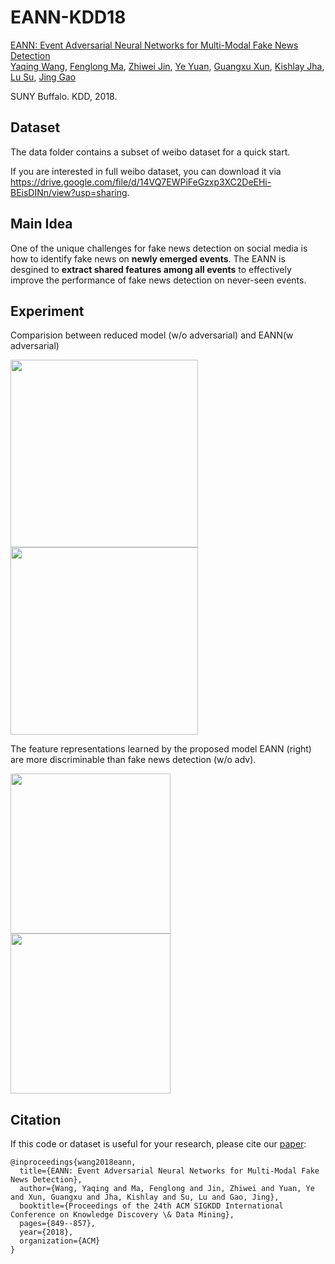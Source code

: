 # EANN-KDD18


[EANN: Event Adversarial Neural Networks for Multi-Modal Fake News Detection](https://dl.acm.org/citation.cfm?id=3219819.3219903)  
 [Yaqing Wang](http://www.acsu.buffalo.edu/~yaqingwa/),
 [Fenglong Ma](http://personal.psu.edu/ffm5105/), 
 [Zhiwei Jin](https://scholar.google.com/citations?user=iv22mK4AAAAJ&hl=zh-CN), 
 [Ye Yuan](https://scholar.google.com/citations?user=97ZPgN4AAAAJ&hl=en&authuser=1), 
 [Guangxu Xun](https://scholar.google.com/citations?user=HhyfdQYAAAAJ&hl=en),
 [Kishlay Jha](http://people.virginia.edu/~kj6ww/),
  [Lu Su](https://cse.buffalo.edu/~lusu/),
 [Jing Gao](https://cse.buffalo.edu/~jing/)
 
 SUNY Buffalo. KDD, 2018.
 
 ## Dataset
 The data folder contains a subset of weibo dataset for a quick start. 
 
 If you are interested in full weibo dataset, you can download it via https://drive.google.com/file/d/14VQ7EWPiFeGzxp3XC2DeEHi-BEisDINn/view?usp=sharing.
 
 ## Main Idea
One of the unique challenges for fake news detection on social media is how to identify fake news on  **newly emerged events**. The EANN is desgined to  __extract shared features among all events__ to effectively improve the performance of fake news detection on never-seen events.


## Experiment
Comparision between reduced model (w/o adversarial) and EANN(w adversarial)

<img src="https://github.com/yaqingwang/EANN-KDD18/blob/master/Fig/Accuracy.png" width="300">  <img src="https://github.com/yaqingwang/EANN-KDD18/blob/master/Fig/F1.png" width="300">

The feature representations learned by the proposed model EANN (right) are more discriminable than fake news detection (w/o adv).

<img src="https://github.com/yaqingwang/EANN-KDD18/blob/master/Fig/baseline_tsne.png" width="256">  <img src="https://github.com/yaqingwang/EANN-KDD18/blob/master/Fig/model_tsne.png" width="256">
 
 

 ## Citation
If this code or dataset is useful for your research, please cite our [paper](https://dl.acm.org/citation.cfm?id=3219819.3219903):

```
@inproceedings{wang2018eann,
  title={EANN: Event Adversarial Neural Networks for Multi-Modal Fake News Detection},
  author={Wang, Yaqing and Ma, Fenglong and Jin, Zhiwei and Yuan, Ye and Xun, Guangxu and Jha, Kishlay and Su, Lu and Gao, Jing},
  booktitle={Proceedings of the 24th ACM SIGKDD International Conference on Knowledge Discovery \& Data Mining},
  pages={849--857},
  year={2018},
  organization={ACM}
}
```
